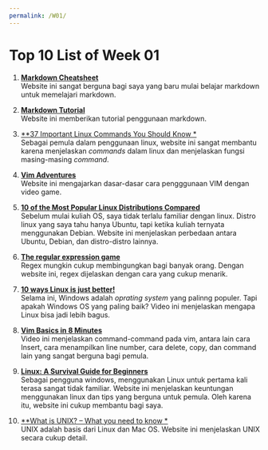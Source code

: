 ```yaml
---
permalink: /W01/
---
```

# Top 10 List of Week 01

1. [**Markdown Cheatsheet**](https://www.markdownguide.org/cheat-sheet/)<br>
    Website ini sangat berguna bagi saya yang baru mulai belajar markdown untuk memelajari markdown.
    
2. [**Markdown Tutorial**](https://www.markdowntutorial.com/)<br>
    Website ini memberikan tutorial penggunaan markdown.

3. [**37 Important Linux Commands You Should Know *](https://www.howtogeek.com/412055/37-important-linux-commands-you-should-know/)<br>
    Sebagai pemula dalam penggunaan linux, website ini sangat membantu karena menjelaskan *commands* dalam linux dan menjelaskan fungsi masing-masing *command*.
    
4. [**Vim Adventures**](https://vim-adventures.com/)<br>
    Website ini mengajarkan dasar-dasar cara pengggunaan VIM dengan video game.
    
5. [**10 of the Most Popular Linux Distributions Compared**](https://www.howtogeek.com/191207/10-of-the-most-popular-linux-distributions-compared/)<br>
    Sebelum mulai kuliah OS, saya tidak terlalu familiar dengan linux. Distro linux yang saya tahu hanya Ubuntu, tapi ketika kuliah ternyata menggunakan Debian. Website ini menjelaskan perbedaan antara Ubuntu, Debian, dan distro-distro lainnya.
6. [**The regular expression game**](http://play.inginf.units.it/#/)<br>
    Regex mungkin cukup membingungkan bagi banyak orang. Dengan website ini, regex dijelaskan dengan cara yang cukup menarik.
    
7. [**10 ways Linux is just better!**](https://www.youtube.com/watch?v=mAFMJ1LnQu8)<br>
    Selama ini, Windows adalah *oprating system* yang palinng populer. Tapi apakah Windows OS yang paling baik? Video ini menjelaskan mengapa Linux bisa jadi lebih bagus. 

8. [**Vim Basics in 8 Minutes**](https://www.youtube.com/watch?v=ggSyF1SVFr4)<br>
    Video ini menjelaskan command-command pada vim, antara lain cara Insert, cara menampilkan line number, cara delete, copy, dan command lain yang sangat berguna bagi pemula.

9. [**Linux: A Survival Guide for Beginners**](https://betterprogramming.pub/linux-survival-guide-for-beginners-c18bfd982036)<br>
    Sebagai pengguna windows, menggunakan Linux untuk pertama kali terasa sangat tidak familiar. Website ini menjelaskan keuntungan menggunakan linux dan tips yang berguna untuk pemula. Oleh karena itu, website ini cukup membantu bagi saya.

10. [**What is UNIX? – What you need to know *](https://www.unixmen.com/what-is-unix-what-you-need-to-know/)<br>
    UNIX adalah basis dari Linux dan Mac OS. Website ini menjelaskan UNIX secara cukup detail.



